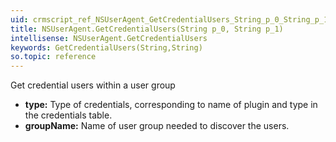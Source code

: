 ```yaml
---
uid: crmscript_ref_NSUserAgent_GetCredentialUsers_String_p_0_String_p_1
title: NSUserAgent.GetCredentialUsers(String p_0, String p_1)
intellisense: NSUserAgent.GetCredentialUsers
keywords: GetCredentialUsers(String,String)
so.topic: reference
---
```



Get credential users within a user group



* **type:** Type of credentials, corresponding to name of plugin and type in the credentials table.
* **groupName:** Name of user group needed to discover the users.



